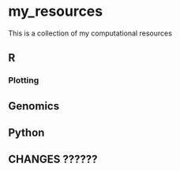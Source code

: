# my_resources

This is a collection of my computational resources

## R

### Plotting

## Genomics

## Python

## CHANGES ??????